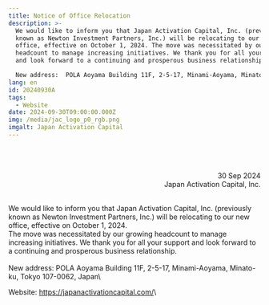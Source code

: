 ```yaml
---
title: Notice of Office Relocation
description: >-
  We would like to inform you that Japan Activation Capital, Inc. (previously
  known as Newton Investment Partners, Inc.) will be relocating to our new
  office, effective on October 1, 2024. The move was necessitated by our growing
  headcount to manage increasing initiatives. We thank you for all your support
  and look forward to a continuing and prosperous business relationship.

  New address:  POLA Aoyama Building 11F, 2-5-17, Minami-Aoyama, Minato-ku, Tokyo 107-0062, Japan
lang: en
id: 20240930A
tags:
  - Website
date: 2024-09-30T09:00:00.000Z
img: /media/jac_logo_p0_rgb.png
imgalt: Japan Activation Capital
---
```

<div style="text-align: right;">
<br><br><br>
30 Sep 2024<br>Japan Activation Capital, Inc.
</div>

\
We would like to inform you that Japan Activation Capital, Inc. (previously known as Newton Investment Partners, Inc.) will be relocating to our new office, effective on October 1, 2024.\
The move was necessitated by our growing headcount to manage increasing initiatives. We thank you for all your support and look forward to a continuing and prosperous business relationship.\
\
New address:  POLA Aoyama Building 11F, 2-5-17, Minami-Aoyama, Minato-ku, Tokyo 107-0062, Japan\

Website:  <https://japanactivationcapital.com/>\
